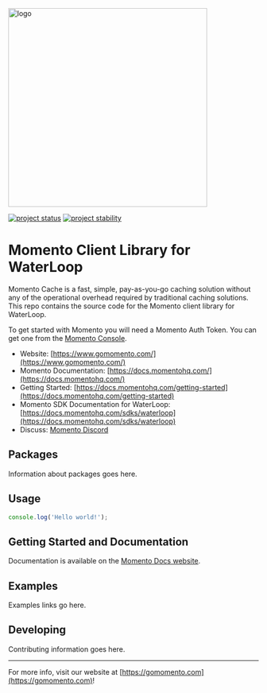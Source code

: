 <img src="https://docs.momentohq.com/img/momento-logo-forest.svg" alt="logo" width="400"/>

[![project status](https://momentohq.github.io/standards-and-practices/badges/project-status-official.svg)](https://github.com/momentohq/standards-and-practices/blob/main/docs/momento-on-github.md)
[![project stability](https://momentohq.github.io/standards-and-practices/badges/project-stability-stable.svg)](https://github.com/momentohq/standards-and-practices/blob/main/docs/momento-on-github.md)

# Momento Client Library for WaterLoop

Momento Cache is a fast, simple, pay-as-you-go caching solution without any of the operational overhead
required by traditional caching solutions.  This repo contains the source code for the Momento client library for WaterLoop.

To get started with Momento you will need a Momento Auth Token. You can get one from the [Momento Console](https://console.gomomento.com).

* Website: [https://www.gomomento.com/](https://www.gomomento.com/)
* Momento Documentation: [https://docs.momentohq.com/](https://docs.momentohq.com/)
* Getting Started: [https://docs.momentohq.com/getting-started](https://docs.momentohq.com/getting-started)
* Momento SDK Documentation for WaterLoop: [https://docs.momentohq.com/sdks/waterloop](https://docs.momentohq.com/sdks/waterloop)
* Discuss: [Momento Discord](https://discord.gg/3HkAKjUZGq)

## Packages

Information about packages goes here.

## Usage

```javascript
console.log('Hello world!');

```

## Getting Started and Documentation

Documentation is available on the [Momento Docs website](https://docs.momentohq.com).

## Examples

Examples links go here.

## Developing

Contributing information goes here.

----------------------------------------------------------------------------------------
For more info, visit our website at [https://gomomento.com](https://gomomento.com)!
